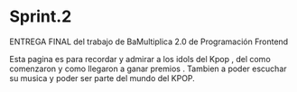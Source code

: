 # Sprint.2
ENTREGA FINAL del trabajo de BaMultiplica 2.0 de Programación Frontend

Esta pagina es para recordar y admirar a los idols del Kpop , del como comenzaron y como llegaron a ganar premios .
Tambien a poder escuchar su musica y poder ser parte del mundo del KPOP.
